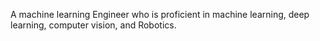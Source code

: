 A machine learning Engineer who is proficient in machine learning, deep learning, computer vision, and Robotics.
